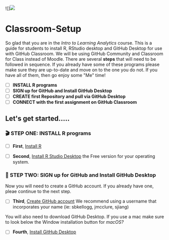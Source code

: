 ![]<img src="Classroom-Setup/class_setupbanner.png">

# Classroom-Setup

So glad that you are in the *Intro to Learning Analytics* course. This is a guide for students to install R, RStudio desktop and GitHub Desktop for use with GitHub Classroom. We will be using GitHub Community and Classroom for Class instead of Moodle. There are several **steps** that will need to be followed in sequence. If you already have some of these programs please make sure they are up-to-date and move on to the one you do not. If you have all of them, then go enjoy some "Me" time!

- [ ] **INSTALL R programs**
- [ ] **SIGN up for GitHub and Install GitHub Desktop**
- [ ] **CREATE first Repository and pull via GitHub Desktop**
- [ ] **CONNECT with the first assignment on GitHub Classroom**

##  Let's get started.....


### 🎬 STEP ONE: INSTALL R programs

- [ ] **First**, [Install R](https://cran.r-project.org/)
- [ ] **Second**, [Install R Studio Desktop](https://www.rstudio.com/products/rstudio/download/) the Free version for your operating system.


### 🏁 STEP TWO: SIGN up for GitHub and Install GitHub Desktop

Now you will need to create a GitHub account. If you already have one, pleae continue to the next step.

- [ ] **Third**, [Create GitHub account](https://github.com/signup?ref_cta=Sign+up&ref_loc=header+logged+out&ref_page=%2F&source=header-home) We recommend using a username that incorporates your name (ie: sbkellogg, jmcclure, sjiang)

You will also need to download GitHub Desktop. If you use a mac make sure to look below the Window installation button for *macOS?*
- [ ] **Fourth**, [Install GitHub Desktop](https://desktop.github.com/)
